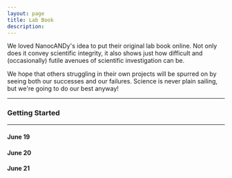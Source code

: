 ```yaml
---
layout: page
title: Lab Book
description: 
---
```



We loved NanocANDy's idea to put their original lab book online. Not only does it convey scientific integrity, it also shows just how difficult and (occasionally) futile avenues of scientific investigation can be. 

We hope that others struggling in their own projects will be spurred on by seeing both our successes and our failures. Science is never plain sailing, but we're going to do our best anyway!

---

### Getting Started
---

#### June 19


#### June 20


#### June 21






